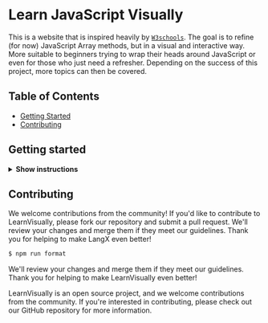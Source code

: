 # Learn JavaScript Visually

This is a website that is inspired heavily by [`W3schools`](https://www.w3schools.com). The goal is to refine (for now) JavaScript Array methods, but in a visual and interactive way. More suitable to beginners trying to wrap their heads around JavaScript or even for those who just need a refresher. Depending on the success of this project, more topics can then be covered.

## Table of Contents

- [Getting Started](#getting-started)
- [Contributing](#contributing)

## Getting started

<details><summary><b>Show instructions</b></summary>

1. Clone the repository:

   ```sh
   git clone https://github.com/jakebogan01/learnvisually.git
   ```

2. Install dependencies

   ```sh
   npm install
   ```

3. Start Dev Server

   ```sh
    npm run dev
   ```

</details>

## Contributing

We welcome contributions from the community! If you'd like to contribute to LearnVisually, please fork our repository and submit a pull request. We'll review your changes and merge them if they meet our guidelines. Thank you for helping to make LangX even better!

```bash
$ npm run format
```

We'll review your changes and merge them if they meet our guidelines. Thank you for helping to make LearnVisually even better!

LearnVisually is an open source project, and we welcome contributions from the community. If you're interested in contributing, please check out our GitHub repository for more information.